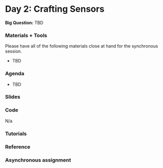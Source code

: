 # Day 2: Crafting Sensors
**Big Question:** TBD

### Materials + Tools
Please have all of the following materials close at hand for the synchronous session.
- TBD

### Agenda
- TBD

### Slides

### Code 
N/a

### Tutorials

### Reference

### Asynchronous assignment

